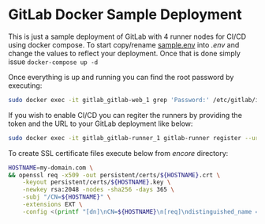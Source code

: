 # GitLab Docker Sample Deployment

This is just a sample deployment of GitLab with 4 runner nodes for CI/CD using docker compose.
To start copy/rename [sample.env](/sample.env) into *.env* and change the values to reflect your deployment. Once that is done simply issue `docker-compose up -d`

Once everything is up and running you can find the root password by executing:

```bash
sudo docker exec -it gitlab_gitlab-web_1 grep 'Password:' /etc/gitlab/initial_root_password
```

If you wish to enable CI/CD you can regiter the runners by providing the token and the URL to your GitLab deployment like below:

```bash
sudo docker exec -it gitlab_gitlab-runner_1 gitlab-runner register --url https://my-domain.com/ --registration-token [TOKEN]
```

To create SSL certificate files execute below from *encore* directory:

```bash
HOSTNAME=my-domain.com \
&& openssl req -x509 -out persistent/certs/${HOSTNAME}.crt \
    -keyout persistent/certs/${HOSTNAME}.key \
    -newkey rsa:2048 -nodes -sha256 -days 365 \
    -subj "/CN=${HOSTNAME}" \
    -extensions EXT \
    -config <(printf "[dn]\nCN=${HOSTNAME}\n[req]\ndistinguished_name = dn\n[EXT]\nsubjectAltName=DNS:${HOSTNAME}\nkeyUsage=digitalSignature\nextendedKeyUsage=serverAuth")
```

